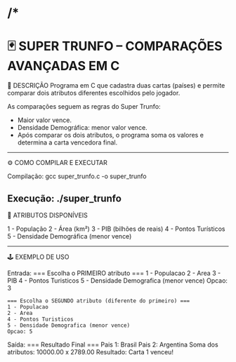 /*
============================================================
🃏 SUPER TRUNFO – COMPARAÇÕES AVANÇADAS EM C
============================================================

📘 DESCRIÇÃO
Programa em C que cadastra duas cartas (países) e permite comparar
dois atributos diferentes escolhidos pelo jogador.

As comparações seguem as regras do Super Trunfo:
- Maior valor vence.
- Densidade Demográfica: menor valor vence.
- Após comparar os dois atributos, o programa soma os valores
  e determina a carta vencedora final.

------------------------------------------------------------
⚙️ COMO COMPILAR E EXECUTAR

Compilação:
    gcc super_trunfo.c -o super_trunfo

Execução:
    ./super_trunfo
------------------------------------------------------------
🧩 ATRIBUTOS DISPONÍVEIS

1 - População
2 - Área (km²)
3 - PIB (bilhões de reais)
4 - Pontos Turísticos
5 - Densidade Demográfica (menor vence)

------------------------------------------------------------
🕹️ EXEMPLO DE USO

Entrada:
    === Escolha o PRIMEIRO atributo ===
    1 - Populacao
    2 - Area
    3 - PIB
    4 - Pontos Turisticos
    5 - Densidade Demografica (menor vence)
    Opcao: 3

    === Escolha o SEGUNDO atributo (diferente do primeiro) ===
    1 - Populacao
    2 - Area
    4 - Pontos Turisticos
    5 - Densidade Demografica (menor vence)
    Opcao: 5

Saída:
    === Resultado Final ===
    Pais 1: Brasil
    Pais 2: Argentina
    Soma dos atributos: 10000.00 x 2789.00
    Resultado: Carta 1 venceu!
